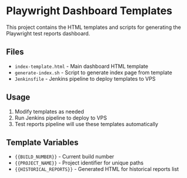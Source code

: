 # Playwright Dashboard Templates

This project contains the HTML templates and scripts for generating the Playwright test reports dashboard.

## Files

- `index-template.html` - Main dashboard HTML template
- `generate-index.sh` - Script to generate index page from template
- `Jenkinsfile` - Jenkins pipeline to deploy templates to VPS

## Usage

1. Modify templates as needed
2. Run Jenkins pipeline to deploy to VPS
3. Test reports pipeline will use these templates automatically

## Template Variables

- `{{BUILD_NUMBER}}` - Current build number
- `{{PROJECT_NAME}}` - Project identifier for unique paths
- `{{HISTORICAL_REPORTS}}` - Generated HTML for historical reports list